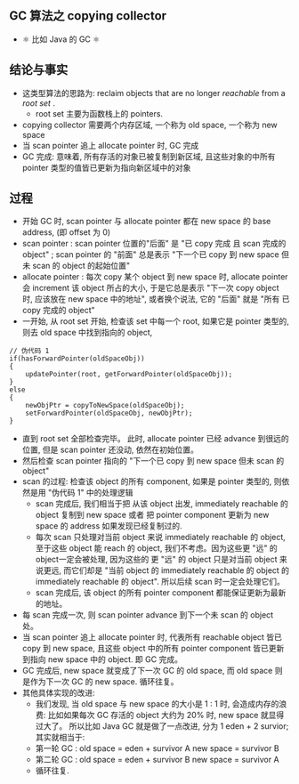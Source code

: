 ## GC 算法之 copying collector

- ⚛️ 比如 Java 的 GC ⚛️

## 结论与事实

- 这类型算法的思路为: reclaim objects that are no longer *reachable* from a  *root set* .
  - root set 主要为函数栈上的 pointers.
- copying collector 需要两个内存区域, 一个称为 old space, 一个称为 new space
- 当 scan pointer 追上 allocate pointer 时, GC 完成
- GC 完成: 意味着, 所有存活的对象已被复制到新区域, 且这些对象的中所有 pointer 类型的值皆已更新为指向新区域中的对象

## 过程

- 开始 GC 时, scan pointer 与 allocate pointer 都在 new space 的 base address, (即 offset 为 0)
- scan pointer :  scan pointer 位置的"后面" 是 "已 copy 完成 且 scan 完成的 object" ; scan pointer 的 "前面" 总是表示 "下一个已 copy 到 new space 但未 scan 的 object 的起始位置"
- allocate pointer : 每次 copy 某个 object 到 new space 时, allocate pointer 会 increment 该 object 所占的大小, 于是它总是表示 "下一次 copy object 时, 应该放在 new space 中的地址", 或者换个说法, 它的 "后面" 就是 "所有 已 copy 完成的 object"
- 一开始, 从 root set 开始, 检查该 set 中每一个 root, 如果它是 pointer 类型的, 则去 old space 中找到指向的 object,

```
// 伪代码 1
if(hasForwardPointer(oldSpaceObj))
{
	updatePointer(root, getForwardPointer(oldSpaceObj));
}
else
{
	newObjPtr = copyToNewSpace(oldSpaceObj);
	setForwardPointer(oldSpaceObj, newObjPtr);
}

```


- 直到 root set 全部检查完毕。 此时,  allocate pointer 已经 advance 到很远的位置, 但是 scan pointer 还没动, 依然在初始位置。
- 然后检查 scan pointer 指向的 "下一个已 copy 到 new space 但未 scan 的 object"
- scan 的过程:  检查该 object 的所有 component, 如果是 pointer 类型的, 则依然是用  "伪代码 1"  中的处理逻辑
  - scan 完成后, 我们相当于把 从该 object 出发,  immediately reachable 的 object 复制到 new space 或者 把 pointer component 更新为 new space 的 address 如果发现已经复制过的.
  - 每次 scan 只处理对当前 object 来说 immediately reachable 的 object,  至于这些 object 能 reach 的 object, 我们不考虑。因为这些更 "远" 的 object一定会被处理, 因为这些的 更 "远" 的 object 只是对当前 object 来说更远, 而它们却是 "当前 object 的 immediately reachable 的 object 的 immediately reachable 的 object".   所以后续 scan 时一定会处理它们。
  - scan 完成后, 该 object 的所有 pointer component 都能保证更新为最新的地址。
- 每 scan 完成一次, 则 scan pointer advance 到下一个未 scan 的 object 处。
- 当 scan pointer 追上 allocate pointer 时, 代表所有 reachable object 皆已 copy 到 new space, 且这些 object 中的所有 pointer component 皆已更新到指向 new space 中的 object.  即 GC 完成。
- GC 完成后, new space 就变成了下一次 GC 的 old space, 而 old space 则是作为下一次 GC 的 new space.  循环往复。
- 其他具体实现的改进:
  - 我们发现, 当 old space 与 new space 的大小是 1 : 1 时, 会造成内存的浪费: 比如如果每次 GC 存活的 object 大约为 20% 时,
    new space 就显得过大了。 所以比如 Java GC 就是做了一点改进, 分为 1 eden + 2 survior;  其实就相当于:
  - 第一轮 GC :
    old space = eden + survivor A
    new space  = survivor B
  - 第二轮 GC :
    old space = eden + survivor B
    new space  = survivor A
  - 循环往复.




```

```
